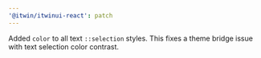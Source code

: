 ```yaml
---
'@itwin/itwinui-react': patch
---
```


Added `color` to all text `::selection` styles. This fixes a theme bridge issue with text selection color contrast.

